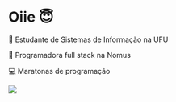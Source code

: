 # Oiie 😇

🐺 Estudante de Sistemas de Informação na UFU 

💙 Programadora full stack na Nomus 

💻 Maratonas de programação

<a href="https://github.com/anuraghazra/convoychat">
  <img align="center" src="https://github-readme-stats.vercel.app/api/top-langs/?username=Ellen172&locale=pt-br&layout=compact&hide_border=true" />
</a>
